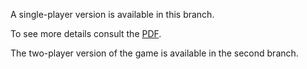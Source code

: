 A single-player version is available in this branch.

To see more details consult the [PDF]([Pong_details_one_player](https://github.com/Luca-Rota/Pong_Game-LandTiger/blob/master/Pong_game_details.pdf)).

The two-player version of the game is available in the second branch.
